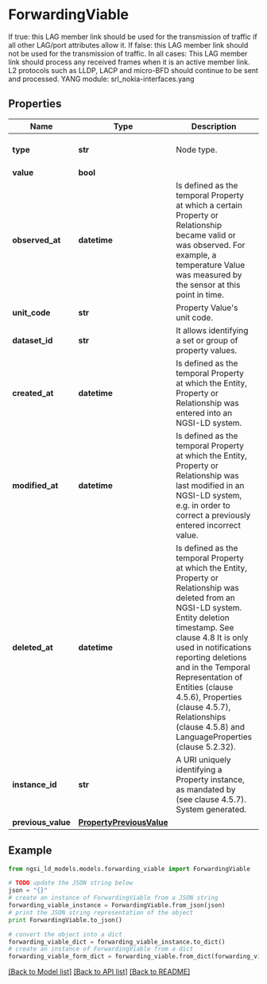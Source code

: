 # ForwardingViable

If true: this LAG member link should be used for the transmission of traffic if all other LAG/port attributes allow it.  If false: this LAG member link should not be used for the transmission of traffic.  In all cases: This LAG member link should process any received frames when it is an active member link. L2 protocols such as LLDP, LACP and micro-BFD should continue to be sent and processed.  YANG module: srl_nokia-interfaces.yang 

## Properties

Name | Type | Description | Notes
------------ | ------------- | ------------- | -------------
**type** | **str** | Node type.  | [optional] [default to 'Property']
**value** | **bool** |  | 
**observed_at** | **datetime** | Is defined as the temporal Property at which a certain Property or Relationship became valid or was observed. For example, a temperature Value was measured by the sensor at this point in time.  | [optional] 
**unit_code** | **str** | Property Value&#39;s unit code.  | [optional] 
**dataset_id** | **str** | It allows identifying a set or group of property values.  | [optional] 
**created_at** | **datetime** | Is defined as the temporal Property at which the Entity, Property or Relationship was entered into an NGSI-LD system.  | [optional] [readonly] 
**modified_at** | **datetime** | Is defined as the temporal Property at which the Entity, Property or Relationship was last modified in an NGSI-LD system, e.g. in order to correct a previously entered incorrect value.  | [optional] [readonly] 
**deleted_at** | **datetime** | Is defined as the temporal Property at which the Entity, Property or Relationship was deleted from an NGSI-LD system.  Entity deletion timestamp. See clause 4.8 It is only used in notifications reporting deletions and in the Temporal Representation of Entities (clause 4.5.6), Properties (clause 4.5.7), Relationships (clause 4.5.8) and LanguageProperties (clause 5.2.32).  | [optional] [readonly] 
**instance_id** | **str** | A URI uniquely identifying a Property instance, as mandated by (see clause 4.5.7). System generated.  | [optional] [readonly] 
**previous_value** | [**PropertyPreviousValue**](PropertyPreviousValue.md) |  | [optional] 

## Example

```python
from ngsi_ld_models.models.forwarding_viable import ForwardingViable

# TODO update the JSON string below
json = "{}"
# create an instance of ForwardingViable from a JSON string
forwarding_viable_instance = ForwardingViable.from_json(json)
# print the JSON string representation of the object
print ForwardingViable.to_json()

# convert the object into a dict
forwarding_viable_dict = forwarding_viable_instance.to_dict()
# create an instance of ForwardingViable from a dict
forwarding_viable_form_dict = forwarding_viable.from_dict(forwarding_viable_dict)
```
[[Back to Model list]](../README.md#documentation-for-models) [[Back to API list]](../README.md#documentation-for-api-endpoints) [[Back to README]](../README.md)



